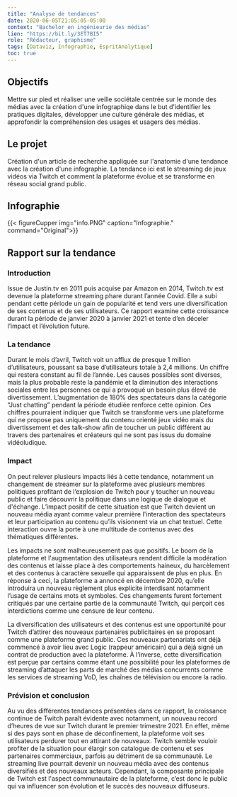 ```yaml
---
title: "Analyse de tendances"
date: 2020-06-05T21:05:05-05:00
context: "Bachelor en ingénieurie des médias"
lien: "https://bit.ly/3ET7BI5"
role: "Rédacteur, graphisme"
tags: [Dataviz, Infographie, EspritAnalytique]
toc: true
---
```


## Objectifs
 Mettre sur pied et réaliser une veille sociétale centrée sur le monde des médias avec la création d'une infographiqe dans le but d'identifier les pratiques digitales, développer une culture générale des médias, et approfondir la compréhension des usages et usagers des médias.

## Le projet
Création d'un article de recherche appliquée sur l'anatomie d'une tendance avec la création d'une infographie. La tendance ici est le streaming de jeux vidéos via Twitch et comment la plateforme évolue et se transforme en réseau social grand public.

## Infographie

  {{< figureCupper
img="info.PNG" 
caption="Infographie."  
command="Original">}}


## Rapport sur la tendance
### Introduction
Issue de Justin.tv en 2011 puis acquise par Amazon en 2014, Twitch.tv est devenue la plateforme streaming phare durant l’année Covid. Elle a subi pendant cette période un gain de popularité et tend vers une diversification de ses contenus et de ses utilisateurs. Ce rapport examine cette croissance durant la période de janvier 2020 à janvier 2021 et tente d’en déceler l’impact et l’évolution future.

### La tendance
Durant le mois d’avril, Twitch voit un afflux de presque 1 million d’utilisateurs, poussant sa base d’utilisateurs totale à 2,4 millions. Un chiffre qui restera constant au fil de l’année. Les causes possibles sont diverses, mais la plus probable reste la pandémie et la diminution des interactions sociales entre les personnes ce qui a provoqué un besoin plus élevé de divertissement. L’augmentation de 180% des spectateurs dans la catégorie “Just chatting” pendant la période étudiée renforce cette opinion. Ces chiffres pourraient indiquer que Twitch se transforme vers une plateforme qui ne propose pas uniquement du contenu orienté jeux vidéo mais du divertissement et des talk-show afin de toucher un public différent au travers des partenaires et créateurs qui ne sont pas issus du domaine vidéoludique. 

### Impact
On peut relever plusieurs impacts liés à cette tendance, notamment un changement de streamer sur la plateforme avec plusieurs membres politiques profitant de l’explosion de Twitch pour y toucher un nouveau public et faire découvrir la politique dans une logique de dialogue et d'échange. L’impact positif de cette situation est que Twitch devient un nouveau média ayant comme valeur première l'interaction des spectateurs et leur participation au contenu qu’ils visionnent via un chat textuel. Cette interaction ouvre la porte à une multitude de contenus avec des thématiques différentes.

Les impacts ne sont malheureusement pas que positifs. Le boom de la plateforme et l'augmentation des utilisateurs rendent difficile la modération des contenus et laisse place à des comportements haineux, du harcèlement et des contenus à caractère sexuelle qui apparaissent de plus en plus. En réponse à ceci, la plateforme a annoncé en décembre 2020, qu’elle introduira un nouveau règlement plus explicite interdisant notamment l’usage de certains mots et symboles. Ces changements furent fortement critiqués par une certaine partie de la communauté Twitch, qui perçoit ces interdictions comme une censure de leur contenu.

La diversification des utilisateurs et des contenus est une opportunité pour Twitch d’attirer des nouveaux partenaires publicitaires en se proposant comme une plateforme grand public. Ces nouveaux partenariats ont déjà commencé à avoir lieu avec Logic (rappeur américain) qui a déjà signé un contrat de production avec la plateforme. À l’inverse, cette diversification est perçue par certains comme étant une possibilité pour les plateformes de streaming d’attaquer les parts de marché des médias concurrents comme les services de streaming VoD, les chaînes de télévision ou encore la radio.

### Prévision et conclusion
Au vu des différentes tendances présentées dans ce rapport, la croissance continue de Twitch paraît évidente avec notamment, un nouveau record d’heures de vue sur Twitch durant le premier trimestre 2021. En effet, même si des pays sont en phase de déconfinement, la plateforme voit ses utilisateurs perdurer tout en attirant de nouveaux. Twitch semble vouloir profiter de la situation pour élargir son catalogue de contenu et ses partenaires commerciaux, parfois au détriment de sa communauté.  Le streaming live pourrait devenir un nouveau média avec des contenus diversifiés et des nouveaux acteurs. Cependant, la composante principale de Twitch est l'aspect communautaire de la plateforme, c’est donc le public qui va influencer son évolution et le succès des nouveaux diffuseurs.
